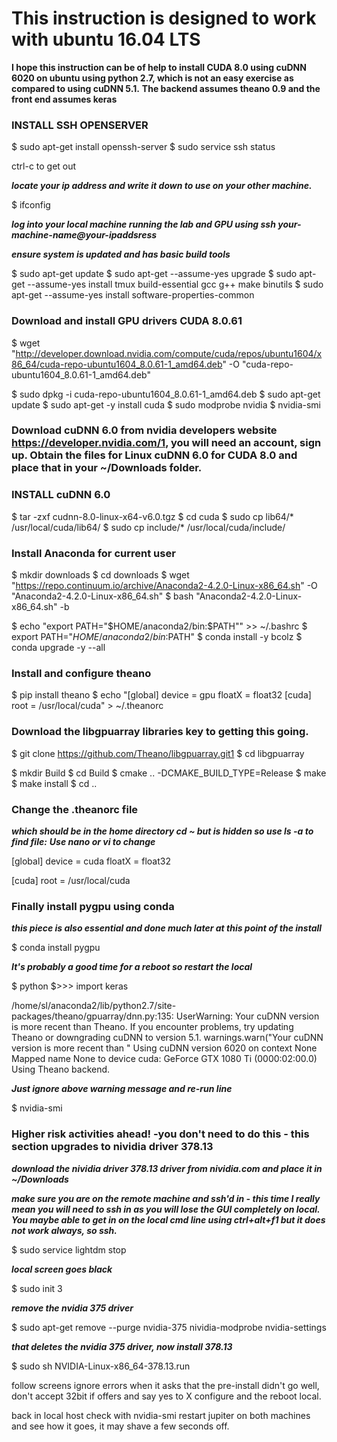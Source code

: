 # This instruction is designed to work with ubuntu 16.04 LTS
**I hope this instruction can be of help to install CUDA 8.0 using cuDNN 6020 on ubuntu using python 2.7, which is not an easy exercise as compared to using cuDNN 5.1.**
**The backend assumes theano 0.9 and the front end assumes keras**

### INSTALL SSH OPENSERVER

$ sudo apt-get install openssh-server
$ sudo service ssh status

ctrl-c to get out

***locate your ip address and write it down to use on your other machine.***

$ ifconfig

***log into your local machine running the lab and GPU using ssh your-machine-name@your-ipaddsress***

***ensure system is updated and has basic build tools***

$ sudo apt-get update
$ sudo apt-get --assume-yes upgrade
$ sudo apt-get --assume-yes install tmux build-essential gcc g++ make binutils
$ sudo apt-get --assume-yes install software-properties-common

### Download and install GPU drivers CUDA 8.0.61

$ wget "http://developer.download.nvidia.com/compute/cuda/repos/ubuntu1604/x86_64/cuda-repo-ubuntu1604_8.0.61-1_amd64.deb" -O "cuda-repo-ubuntu1604_8.0.61-1_amd64.deb"

$ sudo dpkg -i cuda-repo-ubuntu1604_8.0.61-1_amd64.deb
$ sudo apt-get update
$ sudo apt-get -y install cuda
$ sudo modprobe nvidia
$ nvidia-smi

### Download cuDNN 6.0 from nvidia developers website https://developer.nvidia.com/1, you will need an account, sign up. Obtain the files for Linux cuDNN 6.0 for CUDA 8.0 and place that in your ~/Downloads folder.

### INSTALL cuDNN 6.0

$ tar -zxf cudnn-8.0-linux-x64-v6.0.tgz
$ cd cuda
$ sudo cp lib64/* /usr/local/cuda/lib64/
$ sudo cp include/* /usr/local/cuda/include/

### Install Anaconda for current user

$ mkdir downloads
$ cd downloads
$ wget "https://repo.continuum.io/archive/Anaconda2-4.2.0-Linux-x86_64.sh" -O "Anaconda2-4.2.0-Linux-x86_64.sh"
$ bash "Anaconda2-4.2.0-Linux-x86_64.sh" -b

$ echo "export PATH=\"$HOME/anaconda2/bin:\$PATH\"" >> ~/.bashrc
$ export PATH="$HOME/anaconda2/bin:$PATH"
$ conda install -y bcolz
$ conda upgrade -y --all

### Install and configure theano 

$ pip install theano
$ echo "[global]
device = gpu
floatX = float32
[cuda]
root = /usr/local/cuda" > ~/.theanorc

### Download the libgpuarray libraries key to getting this going.

$ git clone https://github.com/Theano/libgpuarray.git1
$ cd libgpuarray

$ mkdir Build
$ cd Build
$ cmake .. -DCMAKE_BUILD_TYPE=Release
$ make
$ make install
$ cd ..

### Change the .theanorc file 
***which should be in the home directory cd ~ but is hidden so use ls -a to find file:***
***Use nano or vi to change***

[global]
device = cuda
floatX = float32

[cuda]
root = /usr/local/cuda

### Finally install pygpu using conda 
***this piece is also essential and done much later at this point of the install***

$ conda install pygpu

***It's probably a good time for a reboot so restart the local***

$ python
$>>> import keras

/home/sl/anaconda2/lib/python2.7/site-packages/theano/gpuarray/dnn.py:135: UserWarning: Your cuDNN version is more recent than Theano. If you encounter problems, try updating Theano or downgrading cuDNN to version 5.1.
warnings.warn("Your cuDNN version is more recent than "
Using cuDNN version 6020 on context None
Mapped name None to device cuda: GeForce GTX 1080 Ti (0000:02:00.0)
Using Theano backend.

***Just ignore above warning message and re-run line***

$ nvidia-smi

### Higher risk activities ahead! -you don't need to do this - this section upgrades to nividia driver 378.13

***download the nividia driver 378.13 driver from nividia.com and place it in ~/Downloads***

***make sure you are on the remote machine and ssh'd in - this time I really mean you will need to ssh in as you will lose the GUI completely on local. You maybe able to get in on the local cmd line using ctrl+alt+f1 but it does not work always, so ssh.***

$ sudo service lightdm stop

***local screen goes black***

$ sudo init 3

***remove the nvidia 375 driver***

$ sudo apt-get remove --purge nvidia-375 nividia-modprobe nvidia-settings

***that deletes the nvidia 375 driver, now install 378.13***

$ sudo sh NVIDIA-Linux-x86_64-378.13.run

follow screens ignore errors when it asks that the pre-install didn't go well, don't accept 32bit if offers and say yes to X configure and the reboot local.

back in local host check with nvidia-smi restart jupiter on both machines and see how it goes, it may shave a few seconds off.

